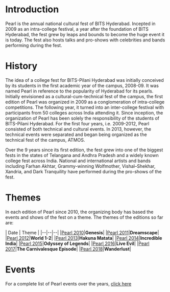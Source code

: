 <!-- TITLE: Pearl -->
<!-- SUBTITLE: The cultural fest of BITS Pilani-Hyderabad Campus. -->

# Introduction
Pearl is the annual national cultural fest of BITS Hyderabad. Incepted in 2009 as an intra-college festival, a year after the foundation of BITS Hyderabad, the fest grew by leaps and bounds to become the huge event it is today. The fest also hosts talks and pro-shows with celebrities and bands performing during the fest. 
# History
The idea of a college fest for BITS-Pilani Hyderabad was initially conceived by its students in the first academic year of the campus, 2008-09. It was named Pearl in reference to the popularity of Hyderabad for its pearls. Initially envisioned as a cultural-cum-technical fest of the campus, the first edition of Pearl was organized in 2009 as a conglomeration of intra-college competitions. The following year, it turned into an inter-college festival with participants from 50 colleges across India attending it. Since inception, the organization of Pearl has been solely the responsibility of the students of BITS-Pilani Hyderabad. For the first four years, i.e. 2009-2012, Pearl consisted of both technical and cultural events. In 2013, however, the technical events were separated and began being organized as the technical fest of the campus, ATMOS.

Over the 9 years since its first edition, the fest grew into one of the biggest fests in the states of Telangana and Andhra Pradesh and a widely known college fest across India. National and international artists and bands including Farhan Akhtar, Grammy-winning Wolfmother, Vishal–Shekhar, Xandria, and Dark Tranquility have performed during the pro-shows of the fest.
# Themes
In each edition of Pearl since 2010, the organizing body has based the events and shows of the fest on a theme. The themes of the editions so far are:

| Date | Theme |
|--|--|--|
|[Pearl 2010](/fests/pearl/2010)|**Genesis**|
|[Pearl 2011](/fests/pearl/2011)|**Dreamscape**|
|[Pearl 2012](/fests/pearl/2012)|**World 1-2**|
|[Pearl 2013](/fests/pearl/2013)|**Hakuna Matata**|
|[Pearl 2014](/fests/pearl/2014)|**Incredible India**|
|[Pearl 2015](/fests/pearl/2015)|**Odyssey of Legends**|
|[Pearl 2016](/fests/pearl/2016)|**Live Evil**|
|[Pearl 2017](/fests/pearl/2017)|**The Carnivalesque Episode**|
|[Pearl 2018](/fests/pearl/2018)|**Wanderlust**|
# Events 
For a complete list of Pearl events over the years, [click here](/fests/pearl/events)